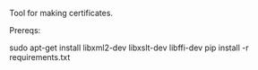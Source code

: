 Tool for making certificates.

Prereqs:

sudo apt-get install libxml2-dev libxslt-dev libffi-dev
pip install -r requirements.txt
